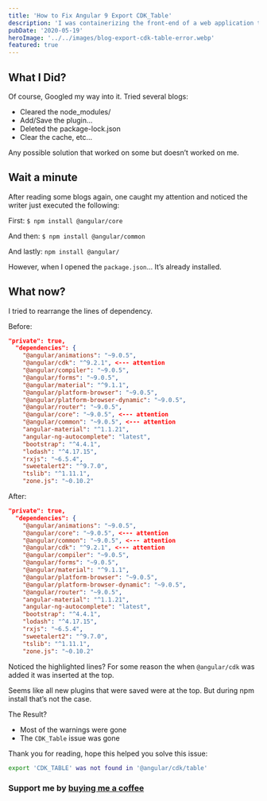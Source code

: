 ```yaml
---
title: 'How to Fix Angular 9 Export CDK_Table'
description: 'I was containerizing the front-end of a web application that was built in Angular 9 with Bootstrap and Angular Material. It was working on my local terminal. However, when I containerized it, several warnings and this error occurs.'
pubDate: '2020-05-19'
heroImage: '../../images/blog-export-cdk-table-error.webp'
featured: true
---
```


## What I Did?

Of course, Googled my way into it. Tried several blogs:

* Cleared the node_modules/
* Add/Save the plugin…
* Deleted the package-lock.json
* Clear the cache, etc…

Any possible solution that worked on some but doesn’t worked on me.

## Wait a minute

After reading some blogs again, one caught my attention and noticed the writer just executed the following:

First: ``$ npm install @angular/core``

And then: ``$ npm install @angular/common``

And lastly: ``npm install @angular/``

However, when I opened the ``package.json``… It’s already installed.

## What now?

I tried to rearrange the lines of dependency.

Before:

```json
"private": true,
  "dependencies": {
    "@angular/animations": "~9.0.5",
    "@angular/cdk": "^9.2.1", <--- attention
    "@angular/compiler": "~9.0.5",
    "@angular/forms": "~9.0.5",
    "@angular/material": "^9.1.1",
    "@angular/platform-browser": "~9.0.5",
    "@angular/platform-browser-dynamic": "~9.0.5",
    "@angular/router": "~9.0.5",
    "@angular/core": "~9.0.5", <--- attention
    "@angular/common": "~9.0.5", <--- attention
    "angular-material": "^1.1.21",
    "angular-ng-autocomplete": "latest",
    "bootstrap": "^4.4.1",
    "lodash": "^4.17.15",
    "rxjs": "~6.5.4",
    "sweetalert2": "^9.7.0",
    "tslib": "^1.11.1",
    "zone.js": "~0.10.2"
```

After:

```json
"private": true,
  "dependencies": {
    "@angular/animations": "~9.0.5",
    "@angular/core": "~9.0.5", <--- attention
    "@angular/common": "~9.0.5", <--- attention
    "@angular/cdk": "^9.2.1", <--- attention
    "@angular/compiler": "~9.0.5",
    "@angular/forms": "~9.0.5",
    "@angular/material": "^9.1.1",
    "@angular/platform-browser": "~9.0.5",
    "@angular/platform-browser-dynamic": "~9.0.5",
    "@angular/router": "~9.0.5",
    "angular-material": "^1.1.21",
    "angular-ng-autocomplete": "latest",
    "bootstrap": "^4.4.1",
    "lodash": "^4.17.15",
    "rxjs": "~6.5.4",
    "sweetalert2": "^9.7.0",
    "tslib": "^1.11.1",
    "zone.js": "~0.10.2"
```

Noticed the highlighted lines? For some reason the when ``@angular/cdk`` was added it was inserted at the top. 

Seems like all new plugins that were saved were at the top. But during npm install that’s not the case.

The Result?

* Most of the warnings were gone
* The `CDK_Table` issue was gone

Thank you for reading, hope this helped you solve this issue:

```sh
export 'CDK_TABLE' was not found in '@angular/cdk/table'
```

### Support me by [buying me a coffee](https://coff.ee/hmenorjr)
